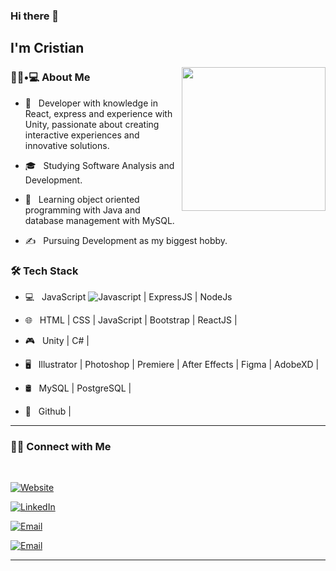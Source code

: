 ### Hi there 👋<h2> I'm Cristian</h2>

<img align='right' src="https://media.giphy.com/media/M9gbBd9nbDrOTu1Mqx/giphy.gif" width="230">

<h3> 👨🏻•💻 About Me </h3>



- 🤔 &nbsp; Developer with knowledge in React, express and experience with Unity, passionate about creating interactive experiences and innovative solutions.

- 🎓 &nbsp; Studying Software Analysis and Development.

- 🌱 &nbsp; Learning object oriented programming with Java and database management with MySQL.

- ✍️ &nbsp; Pursuing Development as my biggest hobby.



<h3>🛠 Tech Stack</h3>



- 💻 &nbsp;  JavaScript <img alt="Javascript" src="https://img.shields.io/badge/logo-javascript-blue?logo=javascript"> | ExpressJS | NodeJs   

- 🌐 &nbsp; HTML | CSS | JavaScript | Bootstrap | ReactJS |

- 🎮 &nbsp; Unity | C# | 

- 🖥 &nbsp; Illustrator | Photoshop | Premiere | After Effects | Figma | AdobeXD |
  
- 🛢 &nbsp; MySQL | PostgreSQL |
  
- 🔧 &nbsp; Github |
<!--




-->





<hr>



<h3> 🤝🏻 Connect with Me </h3>

<br>



<p align="center">

<a href="https://portafolio-cristiansk23s-projects.vercel.app/"><img alt="Website" src="https://img.shields.io/badge/portafolio--cristiansk23s-gray?style=plastic&logo=microsoftedge&logoColor=%230078D7"></a>

<a href="https://www.linkedin.com/in/cristian-castano23/"><img alt="LinkedIn" src="https://img.shields.io/badge/Cristian--Casta%C3%B1o-blue?style=plastic&logo=linkedin"></a>

<a href="mailto:cscastano9@misena.edu.co"><img alt="Email" src="https://img.shields.io/badge/cscastano9%40misena.edu.co-red?style=plastic&logo=gmail&logoColor=white"></a>

</p>



<a href="https://github.com/CristianSk23"><img alt="Email" src="https://img.shields.io/github/followers/CristianSk23"></a>






<hr>


